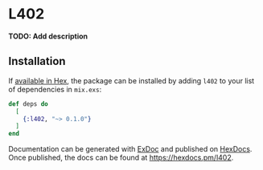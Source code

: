 # L402

**TODO: Add description**

## Installation

If [available in Hex](https://hex.pm/docs/publish), the package can be installed
by adding `l402` to your list of dependencies in `mix.exs`:

```elixir
def deps do
  [
    {:l402, "~> 0.1.0"}
  ]
end
```

Documentation can be generated with [ExDoc](https://github.com/elixir-lang/ex_doc)
and published on [HexDocs](https://hexdocs.pm). Once published, the docs can
be found at <https://hexdocs.pm/l402>.

